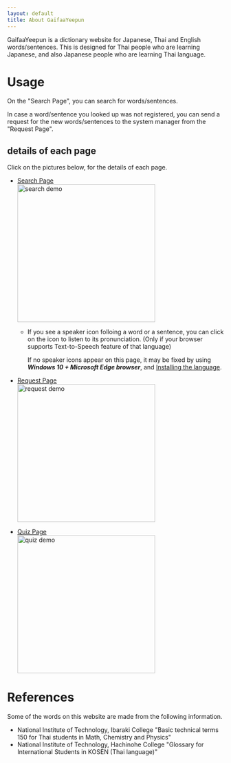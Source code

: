 ```yaml
---
layout: default
title: About GaifaaYeepun
---
```


GaifaaYeepun is a dictionary website for Japanese, Thai and English words/sentences.
This is designed for Thai people who are learning Japanese, and also Japanese people who are learning Thai language.

# Usage
On the "Search Page", you can search for words/sentences.

In case a word/sentence you looked up was not registered, you can send a request for the new
words/sentences to the system manager from the "Request Page".


## details of each page

Click on the pictures below, for the details of each page.

- [Search Page](./howtouse_search.md)  
[<img src ="https://user-images.githubusercontent.com/42882840/101600410-96f5b300-3a3e-11eb-946c-67aa101f1ddb.gif" alt="search demo" width="320">](./howtouse_search.md)

  - If you see a speaker icon<i class="fas fa-volume-up"></i> folloing a word or a sentence, you can click on the icon to listen to its pronunciation. (Only if your browser supports Text-to-Speech feature of that language)
    
    If no speaker icons appear on this page, it may be fixed by using ___Windows 10 + Microsoft Edge browser___, and [Installing the language](https://support.microsoft.com/en-us/office/download-voices-for-immersive-reader-read-mode-and-read-aloud-4c83a8d8-7486-42f7-8e46-2b0fdf753130?wt.mc_id=edgeui-readaloud-voices&ui=en-us&rs=en-us&ad=us).  

- [Request Page](./howtouse_request.md)  
[<img src ="https://user-images.githubusercontent.com/42882840/101600726-0f5c7400-3a3f-11eb-8bad-3a91b21d8d55.png" alt="request demo" width="320">](./howtouse_request.md)

- [Quiz Page](./howtouse_quiz.md)  
[<img src ="https://user-images.githubusercontent.com/42882840/109138683-f93c9500-779d-11eb-82d2-f56818de73ee.gif" alt="quiz demo" width="320">](./howtouse_quiz.md)


# References
Some of the words on this website are made from the following information.

- National Institute of Technology, Ibaraki College "Basic technical terms 150 for Thai students in Math, Chemistry and Physics"
- National Institute of Technology, Hachinohe College "Glossary for International Students in KOSEN (Thai language)"
